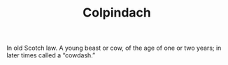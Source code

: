 ---
title: Colpindach
letter: C
permalink: "/definitions/bld-colpindach.html"
body: In old Scotch law. A young beast or cow, of the age of one or two years; in
  later times called a “cowdash.”
published_at: '2018-07-07'
source: Black's Law Dictionary 2nd Ed (1910)
layout: post
---